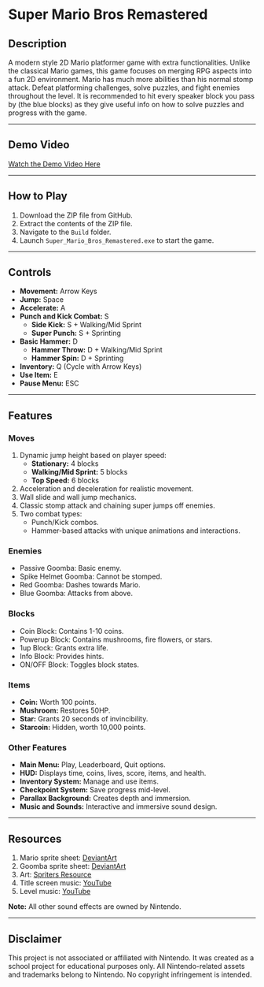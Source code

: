 # Super Mario Bros Remastered

## Description
A modern style 2D Mario platformer game with extra functionalities. Unlike the classical Mario games, this game focuses on merging RPG aspects into a fun 2D environment. Mario has much more abilities than his normal stomp attack. Defeat platforming challenges, solve puzzles, and fight enemies throughout the level. It is recommended to hit every speaker block you pass by (the blue blocks) as they give useful info on how to solve puzzles and progress with the game.

---

## Demo Video
[Watch the Demo Video Here](https://www.youtube.com/watch?v=Exc2z8WkNc4)  

---

## How to Play
1. Download the ZIP file from GitHub.
2. Extract the contents of the ZIP file.
3. Navigate to the `Build` folder.
4. Launch `Super_Mario_Bros_Remastered.exe` to start the game.

---

## Controls

- **Movement:** Arrow Keys
- **Jump:** Space
- **Accelerate:** A
- **Punch and Kick Combat:** S
  - **Side Kick:** S + Walking/Mid Sprint
  - **Super Punch:** S + Sprinting
- **Basic Hammer:** D
  - **Hammer Throw:** D + Walking/Mid Sprint
  - **Hammer Spin:** D + Sprinting
- **Inventory:** Q (Cycle with Arrow Keys)
- **Use Item:** E
- **Pause Menu:** ESC

---

## Features

### Moves
1. Dynamic jump height based on player speed:
   - **Stationary:** 4 blocks
   - **Walking/Mid Sprint:** 5 blocks
   - **Top Speed:** 6 blocks
2. Acceleration and deceleration for realistic movement.
3. Wall slide and wall jump mechanics.
4. Classic stomp attack and chaining super jumps off enemies.
5. Two combat types:
   - Punch/Kick combos.
   - Hammer-based attacks with unique animations and interactions.

### Enemies
- Passive Goomba: Basic enemy.
- Spike Helmet Goomba: Cannot be stomped.
- Red Goomba: Dashes towards Mario.
- Blue Goomba: Attacks from above.

### Blocks
- Coin Block: Contains 1-10 coins.
- Powerup Block: Contains mushrooms, fire flowers, or stars.
- 1up Block: Grants extra life.
- Info Block: Provides hints.
- ON/OFF Block: Toggles block states.

### Items
- **Coin:** Worth 100 points.
- **Mushroom:** Restores 50HP.
- **Star:** Grants 20 seconds of invincibility.
- **Starcoin:** Hidden, worth 10,000 points.

### Other Features
- **Main Menu:** Play, Leaderboard, Quit options.
- **HUD:** Displays time, coins, lives, score, items, and health.
- **Inventory System:** Manage and use items.
- **Checkpoint System:** Save progress mid-level.
- **Parallax Background:** Creates depth and immersion.
- **Music and Sounds:** Interactive and immersive sound design.

---

## Resources
1. Mario sprite sheet: [DeviantArt](https://www.deviantart.com/kratosgoji91/art/SMBHotS-Mario-Sprite-Sheet-FINAL-VERSION-900005442)
2. Goomba sprite sheet: [DeviantArt](https://www.deviantart.com/superstupidy/art/Goomba-battle-Sprites-429215619)
3. Art: [Spriters Resource](https://www.spriters-resource.com/custom_edited/mariocustoms/sheet/64266/)
4. Title screen music: [YouTube](https://youtu.be/4NLD6NDcs_k)
5. Level music: [YouTube](https://youtu.be/8CkUd88WFus)

**Note:** All other sound effects are owned by Nintendo.

---

## Disclaimer
This project is not associated or affiliated with Nintendo. It was created as a school project for educational purposes only. All Nintendo-related assets and trademarks belong to Nintendo. No copyright infringement is intended.

